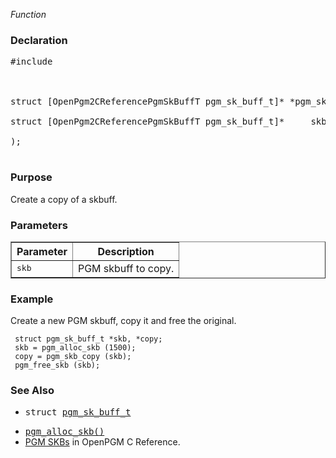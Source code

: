 _Function_
### Declaration ###
<pre>
#include <pgm/pgm.h><br>
<br>
struct [OpenPgm2CReferencePgmSkBuffT pgm_sk_buff_t]* *pgm_skb_copy* (<br>
struct [OpenPgm2CReferencePgmSkBuffT pgm_sk_buff_t]*     skb<br>
);<br>
</pre>

### Purpose ###
Create a copy of a skbuff.

### Parameters ###

<table cellpadding='5' border='1' cellspacing='0'>
<tr>
<th>Parameter</th>
<th>Description</th>
</tr>
<tr>
<td><tt>skb</tt></td>
<td>PGM skbuff to copy.</td>
</tr>
</table>


### Example ###
Create a new PGM skbuff, copy it and free the original.

```
 struct pgm_sk_buff_t *skb, *copy;
 skb = pgm_alloc_skb (1500);
 copy = pgm_skb_copy (skb);
 pgm_free_skb (skb);
```

### See Also ###
  * <tt>struct <a href='OpenPgm2CReferencePgmSkBuffT.md'>pgm_sk_buff_t</a></tt><br>
<ul><li><tt><a href='OpenPgm2CReferencePgmAllocSkb.md'>pgm_alloc_skb()</a></tt><br>
</li><li><a href='OpenPgm2CReferencePgmSkbs.md'>PGM SKBs</a> in OpenPGM C Reference.</li></ul>
